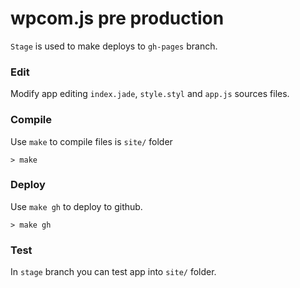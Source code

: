 wpcom.js pre production
=======================

`Stage` is used to make deploys to `gh-pages` branch.

### Edit

Modify app editing `index.jade`, `style.styl` and `app.js` sources files.

### Compile

Use `make` to compile files is `site/` folder

```cli
> make
```

### Deploy

Use `make gh` to deploy to github.

```cli
> make gh
```

### Test

In `stage` branch you can test app into `site/` folder.